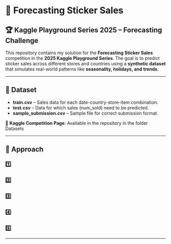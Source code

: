 # 📌 Forecasting Sticker Sales  

## 🏆 Kaggle Playground Series 2025 – Forecasting Challenge  

This repository contains my solution for the **Forecasting Sticker Sales** competition in the **2025 Kaggle Playground Series**. The goal is to predict sticker sales across different stores and countries using a **synthetic dataset** that simulates real-world patterns like **seasonality, holidays, and trends**.  

---

## 📂 Dataset  

- **train.csv** – Sales data for each date-country-store-item combination.  
- **test.csv** – Data for which sales (num_sold) need to be predicted.  
- **sample_submission.csv** – Sample file for correct submission format.  

🔗 **Kaggle Competition Page**: Available in the repository in the folder Datasets

---

## 🚀 Approach  

### 1️⃣

### 2️⃣

### 3️⃣

### 4️⃣

### 5️⃣

---
